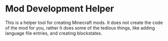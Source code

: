 # Mod Development Helper
This is a helper tool for creating Minecraft mods. It does not create the code of the mod for you, rather it does some of the tedious things, like adding language file entries, and creating blockstates.
